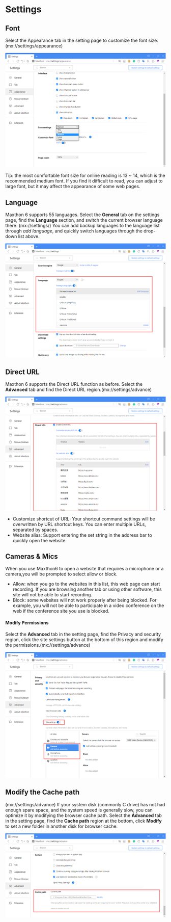 # Settings

## Font

Select the Appearance tab in the setting page to customize the font size. (mx://settings/appearance)

![image](images/14-00.png "=85%,85%")

Tip: the most comfortable font size for online reading is 13 ~ 14, which is the recommended medium font. If you find it difficult to read, you can adjust to large font, but it may affect the appearance of some web pages.

## Language

Maxthon 6 supports 55 languages. Select the **General** tab on the settings page, find the **Language** section, and switch the current browser language there. (mx://settings/)
You can add backup languages to the language list through _add language_, and quickly switch languages through the drop-down list above.

![image](images/14-01.png "=85%,85%")

## Direct URL

Maxthon 6 supports the Direct URL function as before. Select the **Advanced** tab and find the Direct URL region.(mx://settings/advance)

![image](images/14-02.png "=85%,85%")

- Customize shortcut of URL: Your shortcut command settings will be overwritten by URL shortcut keys. You can enter multiple URLs, separated by spaces.
- Website alias: Support entering the set string in the address bar to quickly open the website.

## Cameras & Mics

When you use Maxthon6 to open a website that requires a microphone or a camera,you will be prompted to select allow or block.

- Allow: when you go to the websites in this list, this web page can start recording. If you are browsing another tab or using other software, this site will not be able to start recording.
- Block: some websites will not work properly after being blocked. For example, you will not be able to participate in a video conference on the web if the conference site you use is blocked.

#### Modify Permissions

Select the **Advanced** tab in the setting page, find the Privacy and security region, click the site settings button at the bottom of this region and modify the permissions.(mx://settings/advance)

![image](images/14-03.png "=85%,85%")

## Modify the Cache path

(mx://settings/advance)
If your system disk (commonly C drive) has not had enough spare space, and the system speed is generally slow, you can optimize it by modifying the browser cache path.
Select the **Advanced** tab in the setting page, find the **Cache path** region at the bottom, click **Modify** to set a new folder in another disk for browser cache.

![image](images/14-04.png "=85%,85%")
